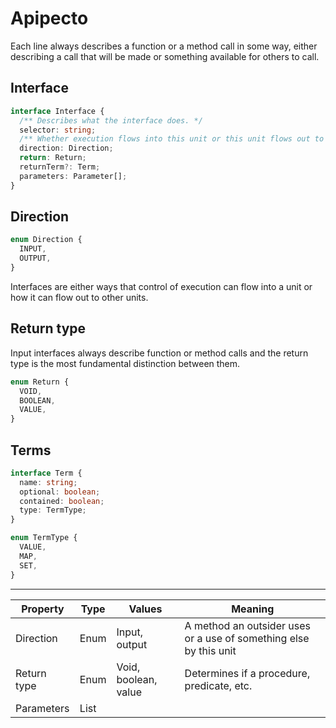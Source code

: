 # Apipecto

Each line always describes a function or a method call in some way, either describing a call that will be made or something available for others to call.

## Interface

```typescript
interface Interface {
  /** Describes what the interface does. */
  selector: string;
  /** Whether execution flows into this unit or this unit flows out to another. */
  direction: Direction;
  return: Return;
  returnTerm?: Term;
  parameters: Parameter[];
}
```

## Direction

```typescript
enum Direction {
  INPUT,
  OUTPUT,
}
```

Interfaces are either ways that control of execution can flow into a unit or how it can flow out to other units.

## Return type

Input interfaces always describe function or method calls and the return type is the most fundamental distinction between them.

```typescript
enum Return {
  VOID,
  BOOLEAN,
  VALUE,
}
```

## Terms

```typescript
interface Term {
  name: string;
  optional: boolean;
  contained: boolean;
  type: TermType;
}
```

```typescript
enum TermType {
  VALUE,
  MAP,
  SET,
}
```


----

|  Property   | Type |        Values        |                              Meaning                              |
| ----------- | ---- | -------------------- | ----------------------------------------------------------------- |
| Direction   | Enum | Input, output        | A method an outsider uses or a use of something else by this unit |
| Return type | Enum | Void, boolean, value | Determines if a procedure, predicate, etc.                        |
| Parameters  | List |                      |                                                                   |
